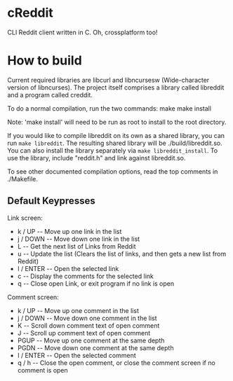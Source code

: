 cReddit
=======

CLI Reddit client written in C. Oh, crossplatform too!


How to build
============
Current required libraries are libcurl and libncursesw (Wide-character version
of libncurses). The project itself comprises a library called libreddit and a
program called creddit.

To do a normal compilation, run the two commands:
make
make install

Note: 'make install' will need to be run as root to install to the root
directory.


If you would like to compile libreddit on its own as a shared library, you can
run ``` make libreddit ```. The resulting shared library will be
./build/libreddit.so.  You can also install the library separately via ``` make
libreddit_install ```.  To use the library, include "reddit.h" and link against
libreddit.so.

To see other documented compilation options, read the top comments in ./Makefile.

Default Keypresses
------------------

Link screen:
*    k / UP      -- Move up one link in the list
*    j / DOWN    -- Move down one link in the list
*    L           -- Get the next list of Links from Reddit
*    u           -- Update the list (Clears the list of links, and then gets a new list from Reddit)
*    l / ENTER   -- Open the selected link
*    c           -- Display the comments for the selected link
*    q           -- Close open Link, or exit program if no link is open

Comment screen:
*    k / UP      -- Move up one comment in the list
*    j / DOWN    -- Move down one comment in the list
*    K           -- Scroll down comment text of open comment
*    J           -- Scroll up comment text of open comment
*    PGUP        -- Move up one comment at the same depth
*    PGDN        -- Move down one comment at the same depth
*    l / ENTER   -- Open the selected comment
*    q / h       -- Close the open comment, or close the comment screen if no comment is open
